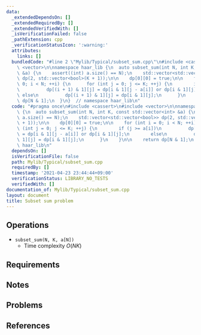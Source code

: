 ```yaml
---
data:
  _extendedDependsOn: []
  _extendedRequiredBy: []
  _extendedVerifiedWith: []
  _isVerificationFailed: false
  _pathExtension: cpp
  _verificationStatusIcon: ':warning:'
  attributes:
    links: []
  bundledCode: "#line 2 \"Mylib/Typical/subset_sum.cpp\"\n#include <cassert>\n#include\
    \ <vector>\n\nnamespace haar_lib {\n  auto subset_sum(int N, int K, const std::vector<int>\
    \ &a) {\n    assert((int) a.size() == N);\n    std::vector<std::vector<bool>>\
    \ dp(2, std::vector<bool>(K + 1));\n\n    dp[0][0] = true;\n\n    for (int i =\
    \ 0; i < N; ++i) {\n      for (int j = 0; j <= K; ++j) {\n        if (j >= a[i])\n\
    \          dp[(i + 1) & 1][j] = dp[i & 1][j - a[i]] or dp[i & 1][j];\n       \
    \ else\n          dp[(i + 1) & 1][j] = dp[i & 1][j];\n      }\n    }\n\n    return\
    \ dp[N & 1];\n  }\n}  // namespace haar_lib\n"
  code: "#pragma once\n#include <cassert>\n#include <vector>\n\nnamespace haar_lib\
    \ {\n  auto subset_sum(int N, int K, const std::vector<int> &a) {\n    assert((int)\
    \ a.size() == N);\n    std::vector<std::vector<bool>> dp(2, std::vector<bool>(K\
    \ + 1));\n\n    dp[0][0] = true;\n\n    for (int i = 0; i < N; ++i) {\n      for\
    \ (int j = 0; j <= K; ++j) {\n        if (j >= a[i])\n          dp[(i + 1) & 1][j]\
    \ = dp[i & 1][j - a[i]] or dp[i & 1][j];\n        else\n          dp[(i + 1) &\
    \ 1][j] = dp[i & 1][j];\n      }\n    }\n\n    return dp[N & 1];\n  }\n}  // namespace\
    \ haar_lib\n"
  dependsOn: []
  isVerificationFile: false
  path: Mylib/Typical/subset_sum.cpp
  requiredBy: []
  timestamp: '2021-04-23 23:44:44+09:00'
  verificationStatus: LIBRARY_NO_TESTS
  verifiedWith: []
documentation_of: Mylib/Typical/subset_sum.cpp
layout: document
title: Subset sum problem
---
```


## Operations

- `subset_sum(N, K, a[N])`
	- Time complexity $O(NK)$

## Requirements

## Notes

## Problems

## References

